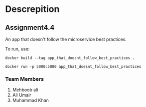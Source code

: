 # Descrepition

## Assignment4.4

An app that doesn't follow the microservice best practices.

To run, use:

```
docker build --tag app_that_doesnt_follow_best_practices .

docker run -p 5000:5000 app_that_doesnt_follow_best_practices
```

### Team Members 
1. Mehboob ali
2. Ali Umair
3. Muhammad Khan
